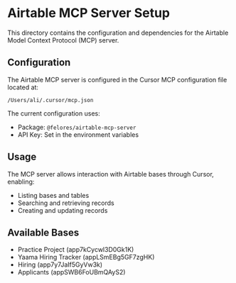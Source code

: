# Airtable MCP Server Setup

This directory contains the configuration and dependencies for the Airtable Model Context Protocol (MCP) server.

## Configuration

The Airtable MCP server is configured in the Cursor MCP configuration file located at:
```
/Users/ali/.cursor/mcp.json
```

The current configuration uses:
- Package: `@felores/airtable-mcp-server`
- API Key: Set in the environment variables

## Usage

The MCP server allows interaction with Airtable bases through Cursor, enabling:
- Listing bases and tables
- Searching and retrieving records
- Creating and updating records

## Available Bases

- Practice Project (app7kCycwl3D0Gk1K)
- Yaama Hiring Tracker (appLSmEBg5GF7zgHK)
- Hiring (app7y7JaIf5GyVw3k)
- Applicants (appSWB6FoUBmQAyS2)